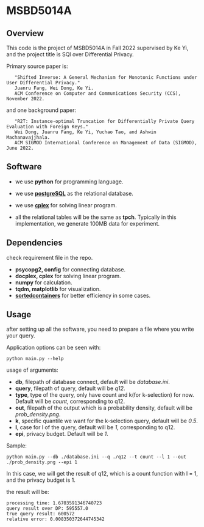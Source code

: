 # MSBD5014A

## Overview

This code is the project of MSBD5014A in Fall 2022 supervised by Ke Yi, and the project title is SQl over Differential Privacy.

Primary source paper is: 

```
   "Shifted Inverse: A General Mechanism for Monotonic Functions under User Differential Privacy."
   Juanru Fang, Wei Dong, Ke Yi.
   ACM Conference on Computer and Communications Security (CCS), November 2022.
```

and one background paper:

```
   "R2T: Instance-optimal Truncation for Differentially Private Query Evaluation with Foreign Keys."
   Wei Dong, Juanru Fang, Ke Yi, Yuchao Tao, and Ashwin Machanavajjhala.
   ACM SIGMOD International Conference on Management of Data (SIGMOD), June 2022.
```

## Software

- we use **python** for programming language.
- we use [**postgreSQL**](https://www.postgresql.org/) as the relational database.
- we use [**cplex**](https://www.ibm.com/docs/en/icos/20.1.0?topic=cplex-setting-up-python-api) for solving linear program.

- all the relational tables will be the same as **tpch**. 
  Typically in this implementation, we generate 100MB data for experiment.

## Dependencies

check requirement file in the repo.

- **psycopg2, config** for connecting database.
- **docplex, cplex** for solving linear program.
- **numpy** for calculation.
- **tqdm, matplotlib** for visualization.
- [**sortedcontainers**](https://grantjenks.com/docs/sortedcontainers/#) for better efficiency in some cases.

## Usage

after setting up all the software, you need to prepare a file where you write your query.

Application options can be seen with:

```
python main.py --help
```

usage of arguments:

- **db**, filepath of database connect, default will be _database.ini_.
- **query**, filepath of query, default will be _q12_.
- **type**, type of the query, only have count and k(for k-selection) for now. Default will be _count_, corresponding to q12.
- **out**, filepath of the output which is a probability density, default will be _prob_density.png_.
- **k**, specific quantile we want for the k-selection query, default will be _0.5_.
- **l**, case for l of the query, default will be _1_, corresponding to q12.
- **epi**, privacy budget. Default will be _1_.

Sample:

```
python main.py --db ./database.ini --q ./q12 --t count --l 1 --out ./prob_density.png --epi 1
```
In this case, we will get the result of q12, which is a count function with l = 1, and the privacy budget is 1.

the result will be:
```
processing time: 1.6703591346740723
query result over DP: 595557.0
true query result: 600572
relative error: 0.008350372644745342

```